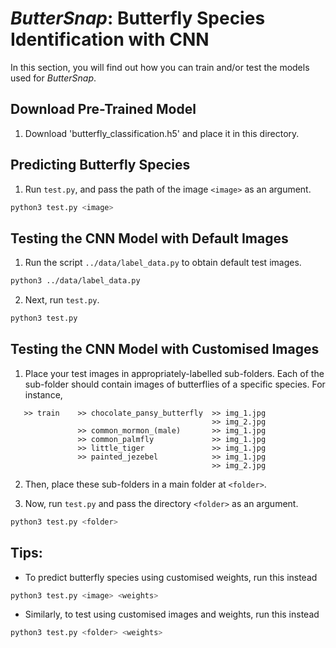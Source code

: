 # *ButterSnap*: Butterfly Species Identification with CNN

In this section, you will find out how you can train and/or test the models used for *ButterSnap*.

## Download Pre-Trained Model

1. Download 'butterfly_classification.h5' and place it in this directory.

## Predicting Butterfly Species

1. Run `test.py`, and pass the path of the image `<image>` as an argument.
```sh
python3 test.py <image>
```

## Testing the CNN Model with Default Images

1. Run the script `../data/label_data.py` to obtain default test images.
```sh
python3 ../data/label_data.py
```

2. Next, run `test.py`.
```sh
python3 test.py
```

## Testing the CNN Model with Customised Images

1. Place your test images in appropriately-labelled sub-folders. Each of the sub-folder should contain images of
butterflies of a specific species. For instance, 
 ```
    >> train    >> chocolate_pansy_butterfly  >> img_1.jpg 
                                              >> img_2.jpg
                >> common_mormon_(male)       >> img_1.jpg  
                >> common_palmfly             >> img_1.jpg  
                >> little_tiger               >> img_1.jpg  
                >> painted_jezebel            >> img_1.jpg  
                                              >> img_2.jpg  
```

2. Then, place these sub-folders in a main folder at `<folder>`.

3. Now, run `test.py` and pass the directory `<folder>` as an argument.
```sh
python3 test.py <folder>
```

## Tips:

- To predict butterfly species using customised weights, run this instead
```sh
python3 test.py <image> <weights>
```

- Similarly, to test using customised images and weights, run this instead
```sh
python3 test.py <folder> <weights>
```